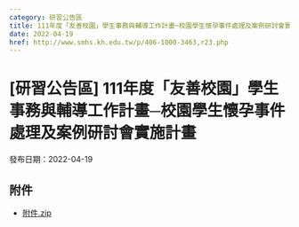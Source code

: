 ```yaml
---
category: 研習公告區
title: 111年度「友善校園」學生事務與輔導工作計畫─校園學生懷孕事件處理及案例研討會實施計畫
date: 2022-04-19
href: http://www.smhs.kh.edu.tw/p/406-1000-3463,r23.php
---
```


# [研習公告區] 111年度「友善校園」學生事務與輔導工作計畫─校園學生懷孕事件處理及案例研討會實施計畫

發布日期：2022-04-19



## 附件

- [附件.zip](https://www.smhs.kh.edu.tw/app/index.php?Action=downloadfile&file=WVhSMFlXTm9Melk0TDNCMFlWOHpNakl6WHpNek5UWTJNak5mTlRVek16SXVlbWx3&fname=DGGGROTSYWQO41XX50LKSWHGRK30OOLKDGUWTSKK4125MLVWKPROVTPOUSSSPKPO)
